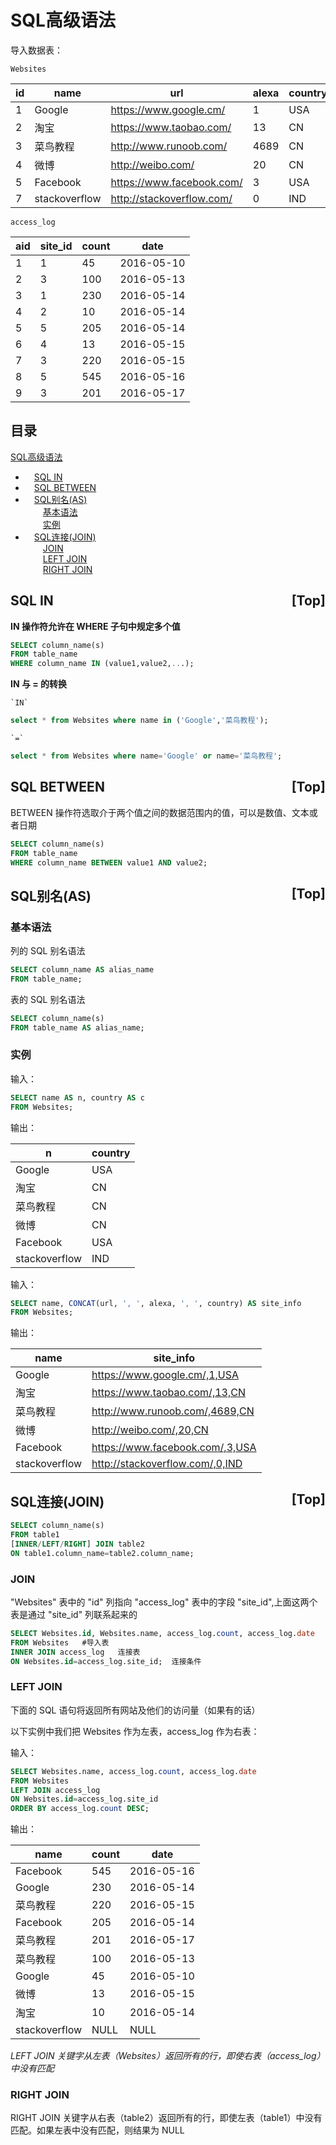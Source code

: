# <a name="0">SQL高级语法</a>

导入数据表：

`Websites`

| id | name         | url                       | alexa | country |
|---|---|---|---|---|
| 1  | Google       | https://www.google.cm/    | 1     | USA     |
| 2  | 淘宝          | https://www.taobao.com/   | 13    | CN      |
| 3  | 菜鸟教程      | http://www.runoob.com/    | 4689  | CN      |
| 4  | 微博          | http://weibo.com/         | 20    | CN      |
| 5  | Facebook     | https://www.facebook.com/ | 3     | USA     |
| 7  | stackoverflow | http://stackoverflow.com/ |   0 | IND     |

`access_log`

| aid | site_id | count | date       |
|---|---|---|---|
|   1 |       1 |    45 | 2016-05-10 |
|   2 |       3 |   100 | 2016-05-13 |
|   3 |       1 |   230 | 2016-05-14 |
|   4 |       2 |    10 | 2016-05-14 |
|   5 |       5 |   205 | 2016-05-14 |
|   6 |       4 |    13 | 2016-05-15 |
|   7 |       3 |   220 | 2016-05-15 |
|   8 |       5 |   545 | 2016-05-16 |
|   9 |       3 |   201 | 2016-05-17 |

## <a name="目录">**目录**</a>
<a href="#0">SQL高级语法</a>  
* &emsp;<a href="#1">SQL IN</a>  
* &emsp;<a href="#2">SQL BETWEEN</a>  
* &emsp;<a href="#3">SQL别名(AS)</a>  
&emsp;&emsp;<a href="#4">基本语法</a>  
&emsp;&emsp;<a href="#5">实例</a>  
* &emsp;<a href="#6">SQL连接(JOIN)</a>  
&emsp;&emsp;<a href="#7">JOIN</a>  
&emsp;&emsp;<a href="#8">LEFT JOIN</a>  
&emsp;&emsp;<a href="#9">RIGHT JOIN</a>  

## <a name="1">SQL IN</a><a style="float:right;text-decoration:none;" href="#目录">[Top]</a>

**IN 操作符允许在 WHERE 子句中规定多个值**
```sql
SELECT column_name(s)
FROM table_name
WHERE column_name IN (value1,value2,...);
```

**IN 与 = 的转换**

	`IN`
```sql
select * from Websites where name in ('Google','菜鸟教程');
```

	`=`
```sql
select * from Websites where name='Google' or name='菜鸟教程';
```

## <a name="2">SQL BETWEEN</a><a style="float:right;text-decoration:none;" href="#目录">[Top]</a>

BETWEEN 操作符选取介于两个值之间的数据范围内的值，可以是数值、文本或者日期
```sql
SELECT column_name(s)
FROM table_name
WHERE column_name BETWEEN value1 AND value2;
```
## <a name="3">SQL别名(AS)</a><a style="float:right;text-decoration:none;" href="#目录">[Top]</a>

### <a name="4">基本语法</a>

列的 SQL 别名语法

```sql
SELECT column_name AS alias_name
FROM table_name;
```

表的 SQL 别名语法

```sql
SELECT column_name(s)
FROM table_name AS alias_name;
```

### <a name="5">实例</a>

输入：

```sql
SELECT name AS n, country AS c
FROM Websites;
```

输出：

| n | country |
|---|---|
| Google|USA|
| 淘宝|CN|
| 菜鸟教程|CN|
| 微博|CN|
| Facebook|USA|
| stackoverflow|IND|

输入：

```sql
SELECT name, CONCAT(url, ', ', alexa, ', ', country) AS site_info
FROM Websites;
```

输出：

| name         | site_info |
|---|---|
| Google       | https://www.google.cm/,1,USA     |
| 淘宝          | https://www.taobao.com/,13,CN      |
| 菜鸟教程      | http://www.runoob.com/,4689,CN      |
| 微博          | http://weibo.com/,20,CN      |
| Facebook     | https://www.facebook.com/,3,USA     |
| stackoverflow | http://stackoverflow.com/,0,IND     |

## <a name="6">SQL连接(JOIN)</a><a style="float:right;text-decoration:none;" href="#目录">[Top]</a>

```sql
SELECT column_name(s)
FROM table1
[INNER/LEFT/RIGHT] JOIN table2
ON table1.column_name=table2.column_name;
```

### <a name="7">JOIN</a>

"Websites" 表中的 "id" 列指向 "access_log" 表中的字段 "site_id",上面这两个表是通过 "site_id" 列联系起来的

```sql
SELECT Websites.id, Websites.name, access_log.count, access_log.date	#输入字段
FROM Websites	#导入表
INNER JOIN access_log	连接表
ON Websites.id=access_log.site_id;	连接条件
```
### <a name="8">LEFT JOIN</a>

下面的 SQL 语句将返回所有网站及他们的访问量（如果有的话）

以下实例中我们把 Websites 作为左表，access_log 作为右表：

输入：

```sql
SELECT Websites.name, access_log.count, access_log.date
FROM Websites
LEFT JOIN access_log
ON Websites.id=access_log.site_id
ORDER BY access_log.count DESC;
```

输出：

|name|count|date|
|---|---|---|
|Facebook|545|2016-05-16|
|Google|230|2016-05-14|
|菜鸟教程|220|2016-05-15|
|Facebook|205|2016-05-14|
|菜鸟教程|201|2016-05-17|
|菜鸟教程|100|2016-05-13|
|Google|45|2016-05-10|
|微博|13|2016-05-15|
|淘宝|10|2016-05-14|
|stackoverflow|NULL|NULL|

*LEFT JOIN 关键字从左表（Websites）返回所有的行，即使右表（access_log）中没有匹配*

### <a name="9">RIGHT JOIN</a>
RIGHT JOIN 关键字从右表（table2）返回所有的行，即使左表（table1）中没有匹配。如果左表中没有匹配，则结果为 NULL
